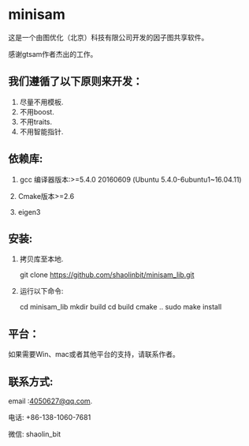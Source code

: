 # minisam

这是一个由图优化（北京）科技有限公司开发的因子图共享软件。

感谢gtsam作者杰出的工作。

## 我们遵循了以下原则来开发：

1. 尽量不用模板.
2. 不用boost.
3. 不用traits.
4. 不用智能指针.

## 依赖库:

1. gcc 编译器版本:>=5.4.0 20160609 (Ubuntu 5.4.0-6ubuntu1~16.04.11)

​      2. Cmake版本>=2.6

​      3. eigen3 

## 安装:

1. 拷贝库至本地.

   git clone https://github.com/shaolinbit/minisam_lib.git

2. 运行以下命令: 

	cd minisam_lib
	mkdir build
	cd build
	cmake ..
	sudo make install

## 平台：

如果需要Win、mac或者其他平台的支持，请联系作者。

## 联系方式:

email :4050627@qq.com.

电话: +86-138-1060-7681

微信: shaolin_bit